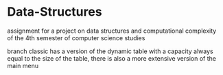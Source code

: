 # Data-Structures
assignment for a project on data structures and computational complexity of the 4th semester of computer science studies 

branch classic has a version of the dynamic table with a capacity always equal to the size of the table, there is also a more extensive version of the main menu 

